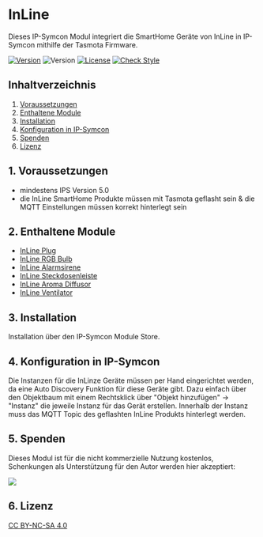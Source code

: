 # InLine
Dieses IP-Symcon Modul integriert die SmartHome Geräte von InLine in IP-Symcon mithilfe der Tasmota Firmware.

[![Version](https://img.shields.io/badge/Symcon-PHPModul-red.svg)](https://www.symcon.de/service/dokumentation/entwicklerbereich/sdk-tools/sdk-php/)
![Version](https://img.shields.io/badge/Symcon%20Version-5.0%20%3E-blue.svg)
[![License](https://img.shields.io/badge/License-CC%20BY--NC--SA%204.0-green.svg)](https://creativecommons.org/licenses/by-nc-sa/4.0/)
[![Check Style](https://github.com/Schnittcher/InLine/workflows/Check%20Style/badge.svg)](https://github.com/Schnittcher/InLine/actions)

## Inhaltverzeichnis
 1. [Voraussetzungen](#1-voraussetzungen)
 2. [Enthaltene Module](#2-enthaltene-module)
 3. [Installation](#3-installation)
 4. [Konfiguration in IP-Symcon](#4-konfiguration-in-ip-symcon)
 5. [Spenden](#5-spenden)
 6. [Lizenz](#6-lizenz)

## 1. Voraussetzungen

* mindestens IPS Version 5.0
* die InLine SmartHome Produkte müssen mit Tasmota geflasht sein & die MQTT Einstellungen müssen korrekt hinterlegt sein

## 2. Enthaltene Module

* [InLine Plug](InLine%20Plug/README.md)
* [InLine RGB Bulb](InLine%20RGB%20Bulb/README.md)
* [InLine Alarmsirene](InLine%20Alarmsirene/README.md)
* [InLine Steckdosenleiste](InLine%20Steckdosenleiste/README.md)
* [InLine Aroma Diffusor](InLine%20Aroma%20Diffusor.md)
* [InLine Ventilator](InLine%20Ventilator/README.md)

## 3. Installation
Installation über den IP-Symcon Module Store.

## 4. Konfiguration in IP-Symcon
Die Instanzen für die InLinze Geräte müssen per Hand eingerichtet werden, da eine Auto Discovery Funktion für diese Geräte gibt.
Dazu einfach über den Objektbaum mit einem Rechtsklick über "Objekt hinzufügen" -> "Instanz" die jeweile Instanz für das Gerät erstellen.
Innerhalb der Instanz muss das MQTT Topic des geflashten InLine Produkts hinterlegt werden.

## 5. Spenden

Dieses Modul ist für die nicht kommerzielle Nutzung kostenlos, Schenkungen als Unterstützung für den Autor werden hier akzeptiert:    

<a href="https://www.paypal.com/cgi-bin/webscr?cmd=_s-xclick&hosted_button_id=EK4JRP87XLSHW" target="_blank"><img src="https://www.paypalobjects.com/de_DE/DE/i/btn/btn_donate_LG.gif" border="0" /></a>

## 6. Lizenz

[CC BY-NC-SA 4.0](https://creativecommons.org/licenses/by-nc-sa/4.0/)